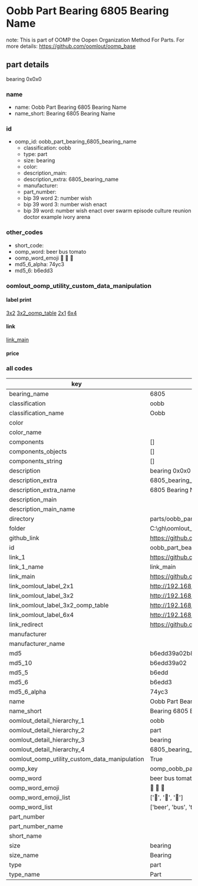 # Oobb Part Bearing 6805 Bearing Name  

note: This is part of OOMP the Oopen Organization Method For Parts. For more details: https://github.com/oomlout/oomp_base

##  part details
  



bearing 0x0x0



### name
* name: Oobb Part Bearing 6805 Bearing Name
* name_short: Bearing 6805 Bearing Name
### id
* oomp_id: oobb_part_bearing_6805_bearing_name
  * classification: oobb
  * type: part
  * size: bearing
  * color: 
  * description_main: 
  * description_extra: 6805_bearing_name
  * manufacturer: 
  * part_number: 
  * bip 39 word 2: number wish
  * bip 39 word 3: number wish enact
  * bip 39 word: number wish enact over swarm episode culture reunion doctor example ivory arena

### other_codes
* short_code: 
* oomp_word: beer bus tomato
* oomp_word_emoji :beer: :bus: :tomato:
* md5_6_alpha: 74yc3
* md5_6: b6edd3






### oomlout_oomp_utility_custom_data_manipulation
#### label print
[3x2](http://192.168.1.245:1112/?label=oomp%2074yc3)
[3x2_oomp_table](http://192.168.1.108:1112/?label=oomp%2074yc3)
[2x1](http://192.168.1.242:1112/?label=oomp%2074yc3)
[6x4](http://192.168.1.55:1112/?label=oomp%2074yc3)    

#### link

[link_main](https://github.com/oomlout/oomlout_oobb_version_4_generated_parts/tree/main/navigation_oomp/oobb/part/bearing//6805_bearing_name/part)                              

#### price







### all codes 
| key | value |  
| --- | --- |  
| bearing_name | 6805 |  
| classification | oobb |  
| classification_name | Oobb |  
| color |  |  
| color_name |  |  
| components | [] |  
| components_objects | [] |  
| components_string | [] |  
| description | bearing 0x0x0 |  
| description_extra | 6805_bearing_name |  
| description_extra_name | 6805 Bearing Name |  
| description_main |  |  
| description_main_name |  |  
| directory | parts/oobb_part_bearing_6805_bearing_name |  
| folder | C:\gh\oomlout_oobb_version_4_generated_parts\parts\oobb_part_bearing_6805_bearing_name |  
| github_link | https://github.com/oomlout/oomlout_oomp_part_src/tree/main/parts/oobb_part_bearing_6805_bearing_name |  
| id | oobb_part_bearing_6805_bearing_name |  
| link_1 | https://github.com/oomlout/oomlout_oobb_version_4_generated_parts/tree/main/navigation_oomp/oobb/part/bearing//6805_bearing_name/part |  
| link_1_name | link_main |  
| link_main | https://github.com/oomlout/oomlout_oobb_version_4_generated_parts/tree/main/navigation_oomp/oobb/part/bearing//6805_bearing_name/part |  
| link_oomlout_label_2x1 | http://192.168.1.242:1112/?label=oomp%2074yc3 |  
| link_oomlout_label_3x2 | http://192.168.1.245:1112/?label=oomp%2074yc3 |  
| link_oomlout_label_3x2_oomp_table | http://192.168.1.108:1112/?label=oomp%2074yc3 |  
| link_oomlout_label_6x4 | http://192.168.1.55:1112/?label=oomp%2074yc3 |  
| link_redirect | https://github.com/oomlout/oomlout_oobb_version_4_generated_parts/tree/main/parts/hardware_bearing_6805 |  
| manufacturer |  |  
| manufacturer_name |  |  
| md5 | b6edd39a02b846b12fedb9de92ff24bb |  
| md5_10 | b6edd39a02 |  
| md5_5 | b6edd |  
| md5_6 | b6edd3 |  
| md5_6_alpha | 74yc3 |  
| name | Oobb Part Bearing 6805 Bearing Name |  
| name_short | Bearing 6805 Bearing Name |  
| oomlout_detail_hierarchy_1 | oobb |  
| oomlout_detail_hierarchy_2 | part |  
| oomlout_detail_hierarchy_3 | bearing |  
| oomlout_detail_hierarchy_4 | 6805_bearing_name |  
| oomlout_oomp_utility_custom_data_manipulation | True |  
| oomp_key | oomp_oobb_part_bearing_6805_bearing_name |  
| oomp_word | beer bus tomato |  
| oomp_word_emoji | :beer: :bus: :tomato: |  
| oomp_word_emoji_list | [':beer:', ':bus:', ':tomato:'] |  
| oomp_word_list | ['beer', 'bus', 'tomato'] |  
| part_number |  |  
| part_number_name |  |  
| short_name |  |  
| size | bearing |  
| size_name | Bearing |  
| type | part |  
| type_name | Part |  
